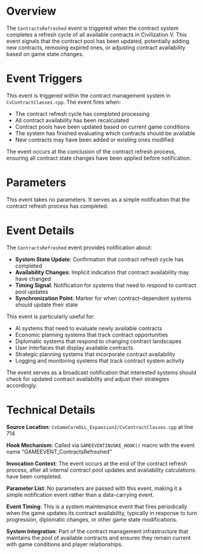 # Overview

The `ContractsRefreshed` event is triggered when the contract system completes a refresh cycle of all available contracts in Civilization V. This event signals that the contract pool has been updated, potentially adding new contracts, removing expired ones, or adjusting contract availability based on game state changes.

# Event Triggers

This event is triggered within the contract management system in `CvContractClasses.cpp`. The event fires when:

- The contract refresh cycle has completed processing
- All contract availability has been recalculated
- Contract pools have been updated based on current game conditions
- The system has finished evaluating which contracts should be available
- New contracts may have been added or existing ones modified

The event occurs at the conclusion of the contract refresh process, ensuring all contract state changes have been applied before notification.

# Parameters

This event takes no parameters. It serves as a simple notification that the contract refresh process has completed.

# Event Details

The `ContractsRefreshed` event provides notification about:

- **System State Update**: Confirmation that contract refresh cycle has completed
- **Availability Changes**: Implicit indication that contract availability may have changed
- **Timing Signal**: Notification for systems that need to respond to contract pool updates
- **Synchronization Point**: Marker for when contract-dependent systems should update their state

This event is particularly useful for:
- AI systems that need to evaluate newly available contracts
- Economic planning systems that track contract opportunities
- Diplomatic systems that respond to changing contract landscapes
- User interfaces that display available contracts
- Strategic planning systems that incorporate contract availability
- Logging and monitoring systems that track contract system activity

The event serves as a broadcast notification that interested systems should check for updated contract availability and adjust their strategies accordingly.

# Technical Details

**Source Location**: `CvGameCoreDLL_Expansion2/CvContractClasses.cpp` at line 714

**Hook Mechanism**: Called via `GAMEEVENTINVOKE_HOOK()` macro with the event name "GAMEEVENT_ContractsRefreshed"

**Invocation Context**: The event occurs at the end of the contract refresh process, after all internal contract pool updates and availability calculations have been completed.

**Parameter List**: No parameters are passed with this event, making it a simple notification event rather than a data-carrying event.

**Event Timing**: This is a system maintenance event that fires periodically when the game updates its contract availability, typically in response to turn progression, diplomatic changes, or other game state modifications.

**System Integration**: Part of the contract management infrastructure that maintains the pool of available contracts and ensures they remain current with game conditions and player relationships.